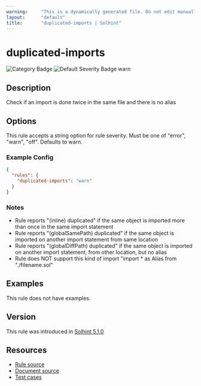 ```yaml
---
warning:     "This is a dynamically generated file. Do not edit manually."
layout:      "default"
title:       "duplicated-imports | Solhint"
---
```


# duplicated-imports
![Category Badge](https://img.shields.io/badge/-Style%20Guide%20Rules-informational)
![Default Severity Badge warn](https://img.shields.io/badge/Default%20Severity-warn-yellow)

## Description
Check if an import is done twice in the same file and there is no alias

## Options
This rule accepts a string option for rule severity. Must be one of "error", "warn", "off". Defaults to warn.

### Example Config
```json
{
  "rules": {
    "duplicated-imports": "warn"
  }
}
```

### Notes
- Rule reports "(inline) duplicated" if the same object is imported more than once in the same import statement
- Rule reports "(globalSamePath) duplicated" if the same object is imported on another import statement from same location
- Rule reports "(globalDiffPath) duplicated" if the same object is imported on another import statement, from other location, but no alias
- Rule does NOT support this kind of import "import * as Alias from "./filename.sol"

## Examples
This rule does not have examples.

## Version
This rule was introduced in [Solhint 5.1.0](https://github.com/protofire/solhint/blob/v5.1.0)

## Resources
- [Rule source](https://github.com/protofire/solhint/blob/master/lib/rules/miscellaneous/duplicated-imports.js)
- [Document source](https://github.com/protofire/solhint/blob/master/docs/rules/miscellaneous/duplicated-imports.md)
- [Test cases](https://github.com/protofire/solhint/blob/master/test/rules/miscellaneous/duplicated-imports.js)
